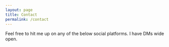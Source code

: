```yaml
---
layout: page
title: Contact
permalink: /contact
---
```


Feel free to hit me up on any of the below social platforms. I have DMs wide open.